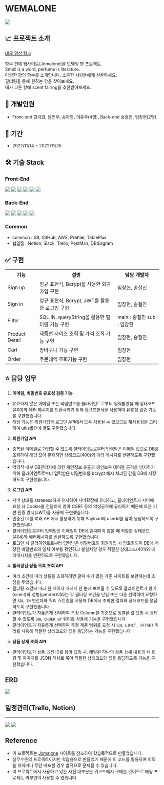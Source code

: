 # WEMALONE

<img src="https://i.ibb.co/725kkWj/2022-11-28-1-23-00.png"
/>


## 📈 프로젝트 소개
[데모 영상 링크](https://youtu.be/cUgrQdEAlaM)
<p>
향수 판매 웹사이트(Jomalone)을 모델링 한 프로젝트. <br />
Smell is a word, perfume is literature. <br />
다양한 향의 향수를 소개합니다. 소중한 사람들에게 선물하세요. <br /> 
필터링을 통해 원하는 향을 찾아보세요. <br />
내가 고른 향에 scent fairing을 추천받아보세요.<p>


## 👥 개발인원
- Front-end 강지민, 남연우, 송아영, 이유주(4명), Back-end 송철진, 임창현(2명)

## 📆 기간
- 2022/11/14 ~ 2022/11/25
  
## 🛠️ 기술 Stack

### Front-End
<div>
  <img src="https://img.shields.io/badge/javascript-F7DF1E?style=for-the-badge&logo=javascript&logoColor=white">
  <img src="https://img.shields.io/badge/react-61DAFB?style=for-the-badge&logo=react&logoColor=white">
  <img src="https://img.shields.io/badge/html5-E34F26?style=for-the-badge&logo=html5&logoColor=white">
  <img src="https://img.shields.io/badge/sass-CC6699?style=for-the-badge&logo=sass&logoColor=white">
  <img src="https://img.shields.io/badge/css3-1572B6?style=for-the-badge&logo=css3&logoColor=white">
  <img src="https://img.shields.io/badge/git-F05032?style=for-the-badge&logo=git&logoColor=white">
</div>

### Back-End
<div>
  <img src="https://img.shields.io/badge/javascript-F7DF1E?style=for-the-badge&logo=javascript&logoColor=white">
  <img src="https://img.shields.io/badge/nodejs-339933?style=for-the-badge&logo=git&logoColor=white">
  <img src="https://img.shields.io/badge/express-000000?style=for-the-badge&logo=express&logoColor=white">
  <img src="https://img.shields.io/badge/mysql-4479A1?style=for-the-badge&logo=mysql&logoColor=white">
  <img src="https://img.shields.io/badge/git-F05032?style=for-the-badge&logo=git&logoColor=white">
</div>

### Common
- common : Git, GitHub, AWS, Prettier, TablePlus
- 협업툴 : Notion, Slack, Trello, PostMan, DBdiagram

## ✅ 구현  
<table>
  <th>기능</th>
  <th>설명</th>
  <th>담당 개발자</th>
  <tr>
    <td>Sign up</td>
    <td>정규 표현식, Bcrypt을 사용한 회원가입 구현</td>
    <td>임창현, 송철진</td>    
  </tr>
    <tr>
    <td>Sign in</td>
    <td>정규 표현식, Bcrypt, JWT를 활용한 로그인 구현</td>
    <td>임창현, 송철진</td>    
  </tr>
  </tr>
    <tr>
    <td>Filter</td>
    <td>SQL IN, queryString을 활용한 필터링 기능 구현</td>
    <td>main : 송철진 sub : 임창현</td>    
  </tr>
  </tr>
    <tr>
    <td>Product Detail</td>
    <td>제품별 사이즈 조회 및 가격 조회 기능 구현</td>
    <td>임창현, 송철진</td>    
  </tr>
  </tr>
    <tr>
    <td>Cart</td>
    <td>장바구니 기능 구현</td>
    <td>임창현</td>    
  </tr>
  </tr>
    <tr>
    <td>Order</td>
    <td>주문내역 조회기능 구현</td>
    <td>임창현</td>    
  </tr>
</table>

## ⭐️ 담당 업무
1. **이메일, 비밀번호 유효성 검증 기능**
  - 유효하지 않은 이메일 또는 비밀번호를 클라이언트로부터 입력받았을 때 상태코드(400)와 에러 메시지를 반환시키기 위해 정규표현식을 사용하여 유효성 검증 기능을 구현했습니다. 
  - 해당 기능은 회원가입과 로그인 API에서 모두 사용될 수 있으므로 재사용성을 고려하여 utils폴더에 별도 구현했습니다.
2. **회원가입 API** 
  - 중복된 이메일로 가입할 수 없도록 클라이언트로부터 입력받은 이메일 값으로 DB를 조회하여 해당 값이 존재하면 상태코드(400)와 에러 메시지를 반환하도록 구현했습니다.
  - 악의적 내부 DB관리자에 의한 개인정보 유출과 레인보우 테이블 공격을 방지하기 위해 클라이언트로부터 입력받은 비밀번호를 bcrypt 해시 처리된 값을 DB에 저장하도록 구현했습니다.
3. **로그인 API**
  - 서버 상태를 stateless하게 유지하여 서버확장에 유리하고, 클라이언트가 서버에 요청 시 Cookie를 전달하지 않아 CSRF 등의 악성공격에 유리하기 때문에 토큰 기반 인증 방식(JWT)을 사용해 구현했습니다. 
  - 인증된 ID를 여러 API에서 활용하기 위해 Payload에 userId를 담아 응답하도록 구현했습니다
  - 클라이언트로부터 입력받은 이메일이 DB에 존재하지 않을 때 적절한 상태코드(404)와 에러메시지를 반환하도록 구현했습니다
  - 로그인 시 클라이언트로부터 입력받은 비밀번호와 회원가입 시 암호화되어 DB에 저장된 비밀번호의 일치 여부를 확인하고 불일치할 경우 적절한 상태코드(401)와 에러메시지를 반환하도록 구현했습니다.
  
4. **필터링된 상품 목록 조회 API**
- 여러 조건에 따라 상품을 조회하려면 클릭 수가 많은 기존 사이트를 보완하는데 초점을 두었습니다. 
- 필터링 조건에 따라 한 페이지 내에서 한 눈에 보여줄 수 있도록 클라이언트가 향기(scent)와 성별(gender)이라는 각 필터링 조건을 단일 또는 다중 선택하여 요청하면 `SQL IN` 연산자와 쿼리 스트링을 사용해 DB에서 조회한 결과와 상태코드를 응답하도록 구현했습니다.
- 클라이언트가 자유롭게 선택하여 특정 Column을 기준으로 정렬된 값 요청 시 응답할 수 있도록 `SQL ORDER BY` 쿼리를 사용해 기능을 구현했습니다
- 클라이언트가 자유롭게 선택하여 특정 제품 범위를 요청 시 `SQL LIMIT, OFFSET` 쿼리를 사용해 적절한 상태코드와 값을 응답하는 기능을 구현했습니다

5. **상품 상세 조회 API**
- 클라이언트가 상품 옵션 ID를 담아 요청 시, 해당된 하나의 상품 상세 내용과 각 용량 및 이미지를 JSON 객체로 묶어 적절한 상태코드와 값을 응답하도록 기능을 구현했습니다. 


## ERD

<img src="https://i.ibb.co/dMS17x2/2022-11-28-1-44-17.png" >

<h2>
일정관리(Trello, Notion)</h2>
<hr>
<img src="https://i.ibb.co/92FWD0C/2022-11-28-1-28-42.png">
<img src="https://i.ibb.co/HxX3bnj/2022-11-28-1-31-24.png">

## Reference

- 이 프로젝트는 [Jomalone](https://www.jomalone.com) 사이트를 참조하여 학습목적으로 만들었습니다.
- 실무수준의 프로젝트이지만 학습용으로 만들었기 때문에 이 코드를 활용하여 이득을 취하거나 무단 배포할 경우 법적으로 문제될 수 있습니다.
- 이 프로젝트에서 사용하고 있는 사진 대부분은 위코드에서 구매한 것이므로 해당 프로젝트 외부인이 사용할 수 없습니다.

